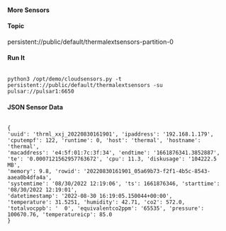 #### More Sensors

#### Topic

persistent://public/default/thermalextsensors-partition-0

#### Run It

````

python3 /opt/demo/cloudsensors.py -t persistent://public/default/thermalextsensors -su pulsar://pulsar1:6650

````

#### JSON Sensor Data

````

{
'uuid': 'thrml_xxj_20220830161901', 'ipaddress': '192.168.1.179', 
'cputempf': 122, 'runtime': 0, 'host': 'thermal', 'hostname': 'thermal', 
'macaddress': 'e4:5f:01:7c:3f:34', 'endtime': '1661876341.3852887', 
'te': '0.0007121562957763672', 'cpu': 11.3, 'diskusage': '104222.5 MB', 
'memory': 9.8, 'rowid': '20220830161901_05a69b73-f2f1-4b5c-8543-aaea0b4dfa4a',
'systemtime': '08/30/2022 12:19:06', 'ts': 1661876346, 'starttime': '08/30/2022 12:19:01', 
'datetimestamp': '2022-08-30 16:19:05.150044+00:00', 
'temperature': 31.5251, 'humidity': 42.71, 'co2': 572.0, 
'totalvocppb': '  0', 'equivalentco2ppm': '65535', 'pressure': 100670.76, 'temperatureicp': 85.0
}

````
